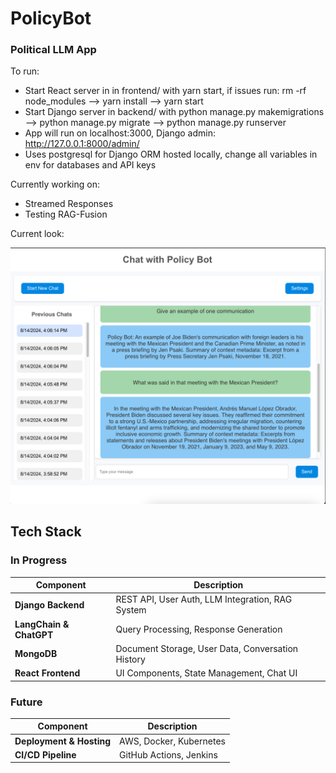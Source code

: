 # PolicyBot
### Political LLM App 

To run:
- Start React server in in frontend/ with yarn start, if issues run: rm -rf node_modules --> yarn install --> yarn start
- Start Django server in backend/ with python manage.py makemigrations --> python manage.py migrate --> python manage.py runserver
- App will run on localhost:3000, Django admin: http://127.0.0.1:8000/admin/
- Uses postgresql for Django ORM hosted locally, change all variables in env for databases and API keys

Currently working on:
- Streamed Responses
- Testing RAG-Fusion

Current look:

![alt text](chatpage.png)

## Tech Stack
### In Progress

| Component                | Description                                    |
|--------------------------|------------------------------------------------|
| **Django Backend**       | REST API, User Auth, LLM Integration, RAG System|
| **LangChain & ChatGPT**  | Query Processing, Response Generation          |
| **MongoDB**              | Document Storage, User Data, Conversation History|
| **React Frontend**       | UI Components, State Management, Chat UI       |


### Future

| Component                | Description                                    |
|--------------------------|------------------------------------------------|
| **Deployment & Hosting** | AWS, Docker, Kubernetes                        |
| **CI/CD Pipeline**       | GitHub Actions, Jenkins                        |



